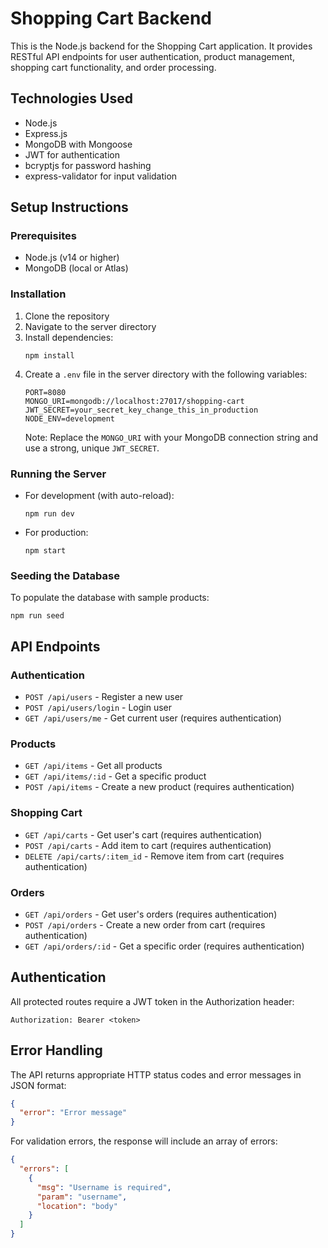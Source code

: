 # Shopping Cart Backend

This is the Node.js backend for the Shopping Cart application. It provides RESTful API endpoints for user authentication, product management, shopping cart functionality, and order processing.

## Technologies Used

- Node.js
- Express.js
- MongoDB with Mongoose
- JWT for authentication
- bcryptjs for password hashing
- express-validator for input validation

## Setup Instructions

### Prerequisites

- Node.js (v14 or higher)
- MongoDB (local or Atlas)

### Installation

1. Clone the repository
2. Navigate to the server directory
3. Install dependencies:
   ```
   npm install
   ```
4. Create a `.env` file in the server directory with the following variables:
   ```
   PORT=8080
   MONGO_URI=mongodb://localhost:27017/shopping-cart
   JWT_SECRET=your_secret_key_change_this_in_production
   NODE_ENV=development
   ```
   Note: Replace the `MONGO_URI` with your MongoDB connection string and use a strong, unique `JWT_SECRET`.

### Running the Server

- For development (with auto-reload):
  ```
  npm run dev
  ```

- For production:
  ```
  npm start
  ```

### Seeding the Database

To populate the database with sample products:
```
npm run seed
```

## API Endpoints

### Authentication

- `POST /api/users` - Register a new user
- `POST /api/users/login` - Login user
- `GET /api/users/me` - Get current user (requires authentication)

### Products

- `GET /api/items` - Get all products
- `GET /api/items/:id` - Get a specific product
- `POST /api/items` - Create a new product (requires authentication)

### Shopping Cart

- `GET /api/carts` - Get user's cart (requires authentication)
- `POST /api/carts` - Add item to cart (requires authentication)
- `DELETE /api/carts/:item_id` - Remove item from cart (requires authentication)

### Orders

- `GET /api/orders` - Get user's orders (requires authentication)
- `POST /api/orders` - Create a new order from cart (requires authentication)
- `GET /api/orders/:id` - Get a specific order (requires authentication)

## Authentication

All protected routes require a JWT token in the Authorization header:
```
Authorization: Bearer <token>
```

## Error Handling

The API returns appropriate HTTP status codes and error messages in JSON format:
```json
{
  "error": "Error message"
}
```

For validation errors, the response will include an array of errors:
```json
{
  "errors": [
    {
      "msg": "Username is required",
      "param": "username",
      "location": "body"
    }
  ]
}
```